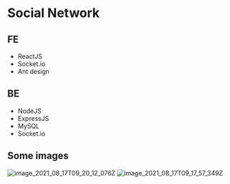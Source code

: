 # Social Network
## FE
* ReactJS
* Socket.io
* Ant design
## BE
* NodeJS
* ExpressJS
* MySQL
* Socket.io
## Some images
![image_2021_08_17T09_20_12_076Z](https://user-images.githubusercontent.com/46041824/170831360-2f69831e-2c63-4e71-bfba-332d681b4242.png)
![image_2021_08_17T09_17_57_349Z](https://user-images.githubusercontent.com/46041824/170831363-1987319c-26b6-41d2-8fac-b70a84f4bbd5.png)
